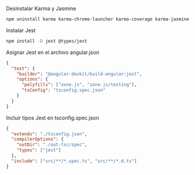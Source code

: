 Desinstalar Karma y Jasmine

```bash
npm uninstall karma karma-chrome-launcher karma-coverage karma-jasmine karma-jasmine-html-reporter @types/jasmine jasmine-core
```

Instalar Jest

```bash
npm install -D jest @types/jest
```

Asignar Jest en el archivo angular.json

```json
{
  "test": {
    "builder": "@angular-devkit/build-angular:jest",
    "options": {
      "polyfills": ["zone.js", "zone.js/testing"],
      "tsConfig": "tsconfig.spec.json"
    }
  }
}
```

Incluir tipos Jest en tsconfig.spec.json

```json
{
  "extends": "./tsconfig.json",
  "compilerOptions": {
    "outDir": "./out-tsc/spec",
    "types": ["jest"]
  },
  "include": ["src/**/*.spec.ts", "src/**/*.d.ts"]
}
```
